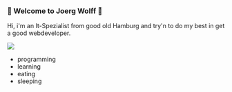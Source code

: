 ### 🐺 Welcome to Joerg Wolff 🐺

Hi, i'm an It-Spezialist from good old Hamburg and try'n to do my best in get a good webdeveloper.

![](https://de.wikipedia.org/wiki/Datei:Eurasian_wolf_2.jpg)

- programming
- learning
- eating
- sleeping
